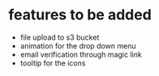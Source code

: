 # features to be added

- file upload to s3 bucket
- animation for the drop down menu
- email verification through magic link
- tooltip for the icons
